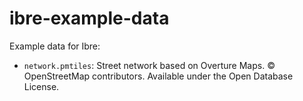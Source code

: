 # ibre-example-data

Example data for Ibre:

- `network.pmtiles`: Street network based on Overture Maps. © OpenStreetMap
  contributors. Available under the Open Database License.
